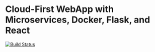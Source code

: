 # Cloud-First WebApp with Microservices, Docker, Flask, and React

[![Build Status](https://travis-ci.org/juangonzalesmen/web-cloud.svg?branch=nuevarama)](https://travis-ci.org/juangonzalesmen/web-cloud)
